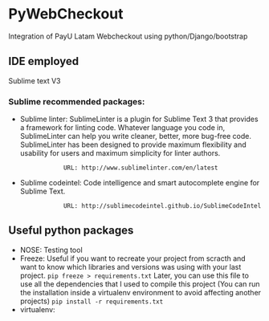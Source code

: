 # PyWebCheckout
Integration of PayU Latam Webcheckout using python/Django/bootstrap

## IDE employed

 Sublime text V3

### Sublime recommended packages:

* Sublime linter: SublimeLinter is a plugin for Sublime Text 3 that provides a framework for linting code. 
                  Whatever language you code in, SublimeLinter can help you write cleaner, better, more bug-free code. 
                  SublimeLinter has been designed to provide maximum flexibility and usability for users and maximum simplicity 
                  for linter authors.
                  
                  URL: http://www.sublimelinter.com/en/latest
                  
* Sublime codeintel: Code intelligence and smart autocomplete engine for Sublime Text.
                  
                  URL: http://sublimecodeintel.github.io/SublimeCodeIntel

## Useful python packages

* NOSE: Testing tool
* Freeze: Useful if you want to recreate your project from scracth and want to know which libraries and versions was using with your last project.
          `pip freeze > requirements.txt`
Later, you can use this file to use all the dependencies that I used to compile this project (You can run the installation inside a virtualenv environment to avoid affecting another projects)
`pip install -r requirements.txt`
* virtualenv:
